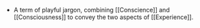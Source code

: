 - A term of playful jargon, combining [[Conscience]] and [[Consciousness]] to convey the two aspects of [[Experience]].